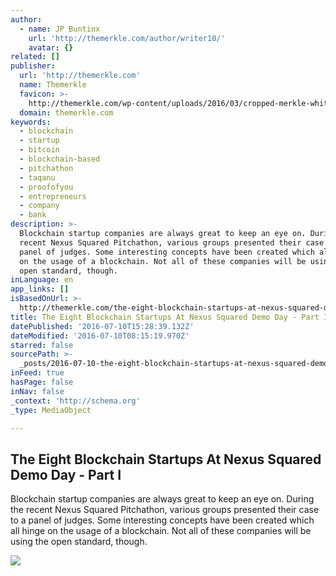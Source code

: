 ```yaml
---
author:
  - name: JP Buntinx
    url: 'http://themerkle.com/author/writer10/'
    avatar: {}
related: []
publisher:
  url: 'http://themerkle.com'
  name: Themerkle
  favicon: >-
    http://themerkle.com/wp-content/uploads/2016/03/cropped-merkle-white-1-192x192.png
  domain: themerkle.com
keywords:
  - blockchain
  - startup
  - bitcoin
  - blockchain-based
  - pitchathon
  - taqanu
  - proofofyou
  - entrepreneurs
  - company
  - bank
description: >-
  Blockchain startup companies are always great to keep an eye on. During the
  recent Nexus Squared Pitchathon, various groups presented their case to a
  panel of judges. Some interesting concepts have been created which all hinge
  on the usage of a blockchain. Not all of these companies will be using the
  open standard, though.
inLanguage: en
app_links: []
isBasedOnUrl: >-
  http://themerkle.com/the-eight-blockchain-startups-at-nexus-squared-demo-day-part-i/
title: The Eight Blockchain Startups At Nexus Squared Demo Day - Part I
datePublished: '2016-07-10T15:28:39.132Z'
dateModified: '2016-07-10T08:15:19.970Z'
starred: false
sourcePath: >-
  _posts/2016-07-10-the-eight-blockchain-startups-at-nexus-squared-demo-day-pa.md
inFeed: true
hasPage: false
inNav: false
_context: 'http://schema.org'
_type: MediaObject

---
```

<article style=""><h1>The Eight Blockchain Startups At Nexus Squared Demo Day - Part I</h1><p>Blockchain startup companies are always great to keep an eye on. During the recent Nexus Squared Pitchathon, various groups presented their case to a panel of judges. Some interesting concepts have been created which all hinge on the usage of a blockchain. Not all of these companies will be using the open standard, though.</p><img src="http://themerkle.com/wp-content/uploads/2016/07/shutterstock_377572438.jpg" /></article>